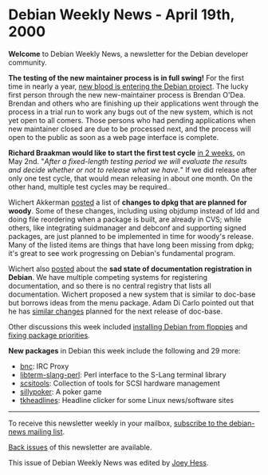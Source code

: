 
Debian Weekly News - April 19th, 2000
=====================================



**Welcome** to Debian Weekly News, a newsletter for the Debian developer
community.




**The testing of the new maintainer process is in full swing!** For the
first time in nearly a year,
[new blood is entering the Debian project](http://cipsa.physik.uni-freiburg.de/pipermail/nm-discuss/2000-April/000303.html). The lucky first person through
the new new-maintainer process is Brendan O'Dea. Brendan and others who are
finishing up their applications went through the process in a trial run to
work any bugs out of the new system, which is not yet open to all comers.
Those persons who had pending applications when new maintainer closed are due
to be processed next, and the process will open to the public as soon as a web
page interface is complete.




**Richard Braakman would like to start the first test cycle**
[in 2 weeks](https://www.debian.org/News/weekly/2000/12/mail#mail1), on May 2nd. "*After a
fixed-length testing period we will evaluate the results and decide whether
or not to release what we have.*" If we did release after only one test
cycle, that would mean releasing in about one month. On the other hand,
multiple test cycles may be required..




Wichert Akkerman [posted](https://www.debian.org/News/weekly/2000/12/mail#mail2) a list of **changes to dpkg that
are planned for woody**. Some of these changes, including using objdump
instead of ldd and doing file reordering when a package is built, are already
in CVS; while others, like integrating suidmanager and debconf and supporting
signed packages, are just planned to be implemented in time for woody's
release. Many of the listed items are things that have long been missing from
dpkg; it's great to see work progressing on Debian's fundamental program.




Wichert also [posted](https://www.debian.org/News/weekly/2000/12/mail#mail3) about the **sad state
of documentation registration in Debian**. We have multiple competing
systems for registering documentation, and so there is no central registry
that lists all documentation. Wichert proposed a new system that is similar
to doc-base but borrows ideas from the menu package. Adam Di Carlo pointed
out that he has [similar changes](https://www.debian.org/~aph/debian-metadata.html/) planned for the next release of doc-base.




Other discussions this week included
[installing
Debian from floppies](https://lists.debian.org/debian-boot-0004/msg00264.html) and
[fixing
package priorities](https://lists.debian.org/debian-devel-0004/msg00850.html).




**New packages** in Debian this week include the following and 29 more:



* [bnc](https://www.debian.org/Packages/unstable/net/bnc.html): IRC Proxy
* [libterm-slang-perl](https://www.debian.org/Packages/unstable/interpreters/libterm-slang-perl.html): Perl interface to the S-Lang terminal library
* [scsitools](https://www.debian.org/Packages/unstable/utils/scsitools.html): Collection of tools for SCSI hardware management
* [sillypoker](https://www.debian.org/Packages/unstable/games/sillypoker.html): A poker game
* [tkheadlines](https://www.debian.org/Packages/unstable/web/tkheadlines.html): Headline clicker for some Linux news/software sites




---



 To receive this newsletter weekly in your mailbox, [subscribe to the debian-news mailing list](https://lists.debian.org/debian-news/).



[Back issues](https://www.debian.org/News/weekly/) of this newsletter are available.



This issue of Debian Weekly News was edited by [Joey Hess](mailto:dwn@debian.org).




